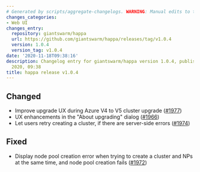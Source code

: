 ```yaml
---
# Generated by scripts/aggregate-changelogs. WARNING: Manual edits to this files will be overwritten.
changes_categories:
- Web UI
changes_entry:
  repository: giantswarm/happa
  url: https://github.com/giantswarm/happa/releases/tag/v1.0.4
  version: 1.0.4
  version_tag: v1.0.4
date: '2020-11-18T09:38:16'
description: Changelog entry for giantswarm/happa version 1.0.4, published on 18 November
  2020, 09:38
title: happa release v1.0.4
---
```


## Changed

- Improve upgrade UX during Azure V4 to V5 cluster upgrade ([#1977](https://github.com/giantswarm/happa/pull/1977))
- UX enhancements in the "About upgrading" dialog ([#1966](https://github.com/giantswarm/happa/pull/1966))
- Let users retry creating a cluster, if there are server-side errors ([#1974](https://github.com/giantswarm/happa/pull/1974))

## Fixed

- Display node pool creation error when trying to create a cluster and NPs at the same time, and node pool creation fails ([#1972](https://github.com/giantswarm/happa/pull/1972))

